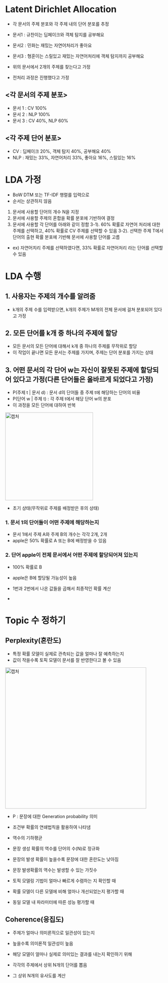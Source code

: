 # Latent Dirichlet Allocation

- 각 문서의 주제 분포와 각 주제 내의 단어 분포를 추정

- 문서1 : 규찬이는 딥페이크와 객체 탐지를 공부해요
- 문서2 : 민화는 재밌는 자연어처리가 좋아요
- 문서3 : 형훈이는 스릴있고 재밌는 자연어처리에 객체 탐지까지 공부해요

- 위의 문서에서 2개의 주제를 찾는다고 가정
- 전처리 과정은 진행했다고 가정

## <각 문서의 주제 분포>
- 문서 1 : CV 100%
- 문서 2 : NLP 100%
- 문서 3 : CV 40%, NLP 60%

## <각 주제 단어 분포>
- CV : 딥페이크 20%, 객체 탐지 40%, 공부해요 40%
- NLP : 재밌는 33%, 자연어처리 33%, 좋아요 16%, 스릴있는 16%
# LDA 가정

- BoW DTM 또는 TF-IDF 행렬를 입력으로
- 순서는 상관하지 않음

1. 문서에 사용할 단어의 개수 N을 지정
2. 문서에 사용할 주제의 혼합을 확률 분포에 기반하여 결정
3. 문서에 사용할 각 단어를 아래와 같이 정함
3-1). 60% 확률로 자연어 처리에 대한 주제를 선택하고, 40% 확률로 CV 주제를 선택할 수 있음
3-2). 선택한 주제 T에서 단어의 출현 확률 분포에 기반해 문서에 사용할 단어를 고름
- ex) 자연어치리 주제를 선택하였다면, 33% 확률로 자연어처리 라는 단어를 선택할 수 있음

# LDA 수행

## 1. 사용자는 주제의 개수를 알려줌
- k개의 주제 수를 입력받으면, k개의 주제가 M개의 전체 문서에 걸쳐 분포되어 있다고 가정

## 2. 모든 단어를 k개 중 하나의 주제에 할당
- 모든 문서의 모든 단어에 대해서 k개 중 하나의 주제를 무작위로 할당
- 이 작업이 끝나면 모든 문서는 주제를 가지며, 주제는 단어 분포를 가지는 상태

## 3. 어떤 문서의 각 단어 w는 자신이 잘못된 주제에 할당되어 있다고 가정(다른 단어들은 올바르게 되었다고 가정)
- P(주제 t | 문서 d) : 문서 d의 단어들 중 주제 t에 해당하는 단어의 비율
- P(단어 w | 주제 t) : 각 주제 t에서 해당 단어 w의 분포
- 이 과정을 모든 단어에 대하여 반복

<img width="279" alt="캡처" src="https://user-images.githubusercontent.com/80622859/201518693-d6c11792-403d-4826-8ce7-5645ba7ffacb.PNG">

- 초기 상태(무작위로 주제를 배정받은 후의 상태)

### 1. 문서 1의 단어들이 어떤 주제에 해당하는지
- 문서 1에서 주제 A와 주제 B의 개수는 각각 2개, 2개
- apple은 50% 확률로 A 또는 B에 배정받을 수 있음

### 2. 단어 apple이 전체 문서에서 어떤 주제에 할당되어져 있는지
- 100% 확률로 B
- apple은 B에 할당될 가능성이 높음

- 1번과 2번에서 나온 값들을 곱해서 최종적인 확률 계산
- 

# Topic 수 정하기

## Perplexity(혼란도)
- 특정 확률 모델이 실제로 관측되는 값을 얼마나 잘 예측하는지
- 값이 작을수록 토픽 모델이 문서를 잘 반영한다고 볼 수 있음

<img width="448" alt="캡처" src="https://user-images.githubusercontent.com/80622859/202167194-d40a4d1f-20d6-4087-b70d-749e0eb6b426.PNG">

- P : 문장에 대한 Generation probability 의미
- 조건부 확률의 연쇄법칙을 활용하여 나타냄
- 역수의 기하평균
- 문장 생성 확률의 역수를 단어의 수(N)로 정규화
- 문장의 발생 확률이 높을수록 문장에 대한 혼란도는 낮아짐
- 문장 발생확률의 역수는 발생할 수 있는 가짓수

- 토픽 모델링 기법이 얼마나 빠르게 수렴하는 지 확인할 때
- 확률 모델이 다른 모델에 비해 얼마나 개선되었는지 평가할 때
- 동일 모델 내 파라미터에 따른 성능 평가할 때

## Coherence(응집도)
- 주제가 얼마나 의미론적으로 일관성이 있는지
- 높을수록 의미론적 일관성이 높음
- 해당 모델이 얼마나 실제로 의미있는 결과를 내는지 확인하기 위해

- 각각의 주제에서 상위 N개의 단어를 뽑음
- 그 상위 N개의 유사도를 계산
